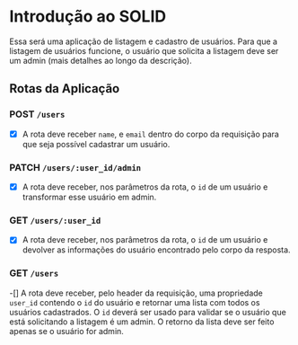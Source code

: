 # Introdução ao SOLID

Essa será uma aplicação de listagem e cadastro de usuários. Para que a listagem de usuários funcione, o usuário que solicita a listagem deve ser um admin (mais detalhes ao longo da descrição).

## Rotas da Aplicação

### POST `/users`

-[X] A rota deve receber `name`, e `email` dentro do corpo da requisição para que seja possível cadastrar um usuário.

### PATCH `/users/:user_id/admin`

-[X] A rota deve receber, nos parâmetros da rota, o `id` de um usuário e transformar esse usuário em admin.

### GET `/users/:user_id`

-[X] A rota deve receber, nos parâmetros da rota, o `id` de um usuário e devolver as informações do usuário encontrado pelo corpo da resposta.

### GET `/users`

-[] A rota deve receber, pelo header da requisição, uma propriedade `user_id` contendo o `id` do usuário e retornar uma lista com todos os usuários cadastrados. O `id` deverá ser usado para validar se o usuário que está solicitando a listagem é um admin. O retorno da lista deve ser feito apenas se o usuário for admin.